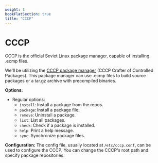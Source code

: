 ```yaml
---
weight: 1
bookFlatSection: true
title: "CCCP"
---
```

# CCCP
CCCP is the official Soviet Linux package manager, capable of installing .ecmp files.

We'll be utilizing the [CCCP package manager](https://github.com/Soviet-Linux/CCCP) (CCCP Crafter of Controlled Packages). This package manager can use .ecmp files to build source packages or a tar.gz archive with precompiled binaries.

**Options:**
- Regular options:
  - `install`: Install a package from the repos.
  - `package`: Install a package file.
  - `remove`: Uninstall a package.
  - `list`: List all packages.
  - `check`: Check if a package is installed.
  - `help`: Print a help message.
  - `sync`: Synchronize package files.

**Configuration:**
The config file, usually located at `/etc/cccp.conf`, can be used to configure the CCCP. You can change the CCCP's root path and specify package repositories.

